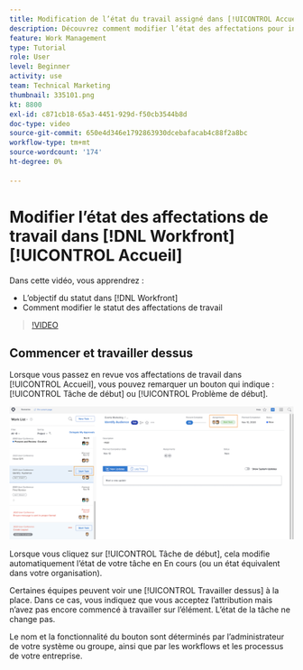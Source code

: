 ```yaml
---
title: Modification de l’état du travail assigné dans [!UICONTROL Accueil]
description: Découvrez comment modifier l’état des affectations pour indiquer que le travail est en cours à partir du [!UICONTROL Accueil] page. Comprendre pourquoi l’état est important dans [!DNL  Workfront].
feature: Work Management
type: Tutorial
role: User
level: Beginner
activity: use
team: Technical Marketing
thumbnail: 335101.png
kt: 8800
exl-id: c871cb18-65a3-4451-929d-f50cb3544b8d
doc-type: video
source-git-commit: 650e4d346e1792863930dcebafacab4c88f2a8bc
workflow-type: tm+mt
source-wordcount: '174'
ht-degree: 0%

---
```


# Modifier l’état des affectations de travail dans [!DNL Workfront] [!UICONTROL Accueil]

Dans cette vidéo, vous apprendrez :

* L’objectif du statut dans [!DNL  Workfront]
* Comment modifier le statut des affectations de travail

>[!VIDEO](https://video.tv.adobe.com/v/335101/?quality=12&learn=on)

## Commencer et travailler dessus

Lorsque vous passez en revue vos affectations de travail dans [!UICONTROL Accueil], vous pouvez remarquer un bouton qui indique : [!UICONTROL Tâche de début] ou [!UICONTROL Problème de début].

![[!DNL Workfront] [!UICONTROL Accueil] page où le bouton indique [!UICONTROL Tâche de début].](assets/worker-fundamentals-1.png)

Lorsque vous cliquez sur [!UICONTROL Tâche de début], cela modifie automatiquement l’état de votre tâche en En cours (ou un état équivalent dans votre organisation).

Certaines équipes peuvent voir une [!UICONTROL Travailler dessus] à la place. Dans ce cas, vous indiquez que vous acceptez l’attribution mais n’avez pas encore commencé à travailler sur l’élément. L’état de la tâche ne change pas.

Le nom et la fonctionnalité du bouton sont déterminés par l’administrateur de votre système ou groupe, ainsi que par les workflows et les processus de votre entreprise.

<!---
learn more URLs
--->
